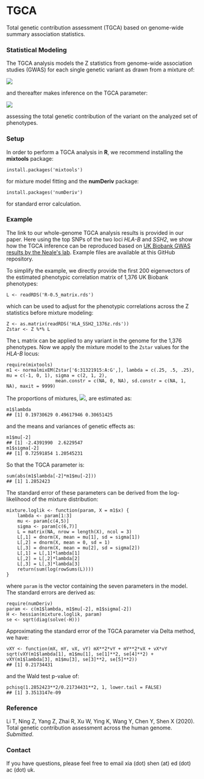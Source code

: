 # TGCA
Total genetic contribution assessment (TGCA) based on genome-wide summary association statistics.


### Statistical Modeling
The TGCA analysis models the Z statistics from genome-wide association studies (GWAS) for each single genetic variant as drawn from a mixture of:

![](http://www.sciweavers.org/upload/Tex2Img_1595584297/eqn.png)

and thereafter makes inference on the TGCA parameter:

![](http://www.sciweavers.org/upload/Tex2Img_1595584489/eqn.png)

assessing the total genetic contribution of the variant on the analyzed set of phenotypes.

### Setup
In order to perform a TGCA analysis in **R**, we recommend installing the **mixtools** package:
```{r}
install.packages('mixtools')
```
for mixture model fitting and the **numDeriv** package:
```{r}
install.packages('numDeriv')
```
for standard error calculation.

### Example

The link to our whole-genome TGCA analysis results is provided in our paper. 
Here using the top SNPs of the two loci _HLA-B_ and _SSH2_, we show how the TGCA inference can be reproduced based on [UK Biobank GWAS results by the Neale's lab](http://www.nealelab.is/uk-biobank).
Example files are available at this GitHub repository.

To simplify the example, we directly provide the first 200 eigenvectors of the estimated phenotypic correlation matrix of 1,376 UK Biobank phenotypes:
```{r}
L <- readRDS('R-0.5_matrix.rds')
```
which can be used to adjust for the phenotypic correlations across the Z statistics before mixture modeling:
```{r}
Z <- as.matrix(readRDS('HLA_SSH2_1376z.rds'))
Zstar <- Z %*% L
```
The `L` matrix can be applied to any variant in the genome for the 1,376 phenotypes. Now we apply the mixture model to the `Zstar` values for the _HLA-B_ locus: 
```{r}
require(mixtools)
m1 <- normalmixEM(Zstar['6:31321915:A:G',], lambda = c(.25, .5, .25), mu = c(-1, 0, 1), sigma = c(2, 1, 2), 
                  mean.constr = c(NA, 0, NA), sd.constr = c(NA, 1, NA), maxit = 9999)
```
The proportions of mixtures, ![](http://www.sciweavers.org/upload/Tex2Img_1595589650/eqn.png), are estimated as:
```{r}
m1$lambda
## [1] 0.19730629 0.49617946 0.30651425
```
and the means and variances of genetic effects as:
```{r}
m1$mu[-2]
## [1] -2.4391990  2.6229547
m1$sigma[-2]
## [1] 0.72591854 1.20545231
```
So that the TGCA parameter is:
```{r}
sum(abs(m1$lambda[-2]*m1$mu[-2]))
## [1] 1.2852423
```

The standard error of these parameters can be derived from the log-likelihood of the mixture distribution:
```{r}
mixture.loglik <- function(param, X = m1$x) {
    lambda <- param[1:3]
    mu <- param[c(4,5)]
    sigma <- param[c(6,7)]
    L = matrix(NA, nrow = length(X), ncol = 3)
    L[,1] = dnorm(X, mean = mu[1], sd = sigma[1])
    L[,2] = dnorm(X, mean = 0, sd = 1)
    L[,3] = dnorm(X, mean = mu[2], sd = sigma[2])
    L[,1] = L[,1]*lambda[1]
    L[,2] = L[,2]*lambda[2]
    L[,3] = L[,3]*lambda[3]
    return(sum(log(rowSums(L))))
}
```
where `param` is the vector containing the seven parameters in the model. The standard errors are derived as:
```{r}
require(numDeriv)
param <- c(m1$lambda, m1$mu[-2], m1$sigma[-2])
H <- hessian(mixture.loglik, param)
se <- sqrt(diag(solve(-H)))
```
Approximating the standard error of the TGCA parameter via Delta method, we have:
```{r}
vXY <- function(mX, mY, vX, vY) mX**2*vY + mY**2*vX + vX*vY
sqrt(vXY(m1$lambda[1], m1$mu[1], se[1]**2, se[4]**2) + vXY(m1$lambda[3], m1$mu[3], se[3]**2, se[5]**2))
## [1] 0.21734431
```
and the Wald test p-value of:
```{r}
pchisq(1.2852423**2/0.21734431**2, 1, lower.tail = FALSE)
## [1] 3.3513147e-09
```

### Reference

Li T, Ning Z, Yang Z, Zhai R, Xu W, Ying K, Wang Y, Chen Y, Shen X (2020). Total genetic contribution assessment across the human genome. _Submitted_.

### Contact

If you have questions, please feel free to email xia (dot) shen (at) ed (dot) ac (dot) uk.

